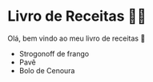 # Livro de Receitas 👨‍🍳

Olá, bem vindo ao meu livro de receitas 🌊
 - Strogonoff de frango
 - Pavê
 - Bolo de Cenoura